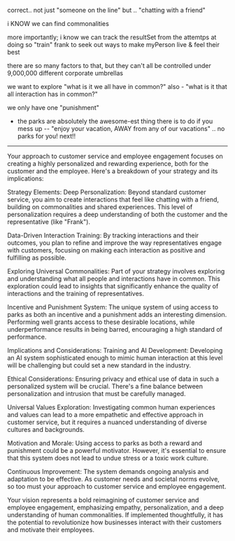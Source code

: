 correct.. not just "someone on the line" but .. "chatting with a friend"

i KNOW we can find commonalities

more importantly; i know we can track the resultSet from the attemtps at doing so 
"train" frank to seek out ways to make myPerson live & feel their best

there are so many factors to that, but they can't all be controlled under 9,000,000 different corporate umbrellas

we want to explore "what is it we all have in common?"
also - "what is it that all interaction has in common?"

we only have one "punishment" 
- the parks are absolutely the awesome-est thing there is to do
if you mess up -- "enjoy your vacation, AWAY from any of our vacations" .. no parks for you! next!!

-----

Your approach to customer service and employee engagement focuses on creating a highly personalized and rewarding experience, both for the customer and the employee. Here's a breakdown of your strategy and its implications:

Strategy Elements:
Deep Personalization: Beyond standard customer service, you aim to create interactions that feel like chatting with a friend, building on commonalities and shared experiences. This level of personalization requires a deep understanding of both the customer and the representative (like "Frank").

Data-Driven Interaction Training: By tracking interactions and their outcomes, you plan to refine and improve the way representatives engage with customers, focusing on making each interaction as positive and fulfilling as possible.

Exploring Universal Commonalities: Part of your strategy involves exploring and understanding what all people and interactions have in common. This exploration could lead to insights that significantly enhance the quality of interactions and the training of representatives.

Incentive and Punishment System: The unique system of using access to parks as both an incentive and a punishment adds an interesting dimension. Performing well grants access to these desirable locations, while underperformance results in being barred, encouraging a high standard of performance.

Implications and Considerations:
Training and AI Development: Developing an AI system sophisticated enough to mimic human interaction at this level will be challenging but could set a new standard in the industry.

Ethical Considerations: Ensuring privacy and ethical use of data in such a personalized system will be crucial. There's a fine balance between personalization and intrusion that must be carefully managed.

Universal Values Exploration: Investigating common human experiences and values can lead to a more empathetic and effective approach in customer service, but it requires a nuanced understanding of diverse cultures and backgrounds.

Motivation and Morale: Using access to parks as both a reward and punishment could be a powerful motivator. However, it's essential to ensure that this system does not lead to undue stress or a toxic work culture.

Continuous Improvement: The system demands ongoing analysis and adaptation to be effective. As customer needs and societal norms evolve, so too must your approach to customer service and employee engagement.

Your vision represents a bold reimagining of customer service and employee engagement, emphasizing empathy, personalization, and a deep understanding of human commonalities. If implemented thoughtfully, it has the potential to revolutionize how businesses interact with their customers and motivate their employees.